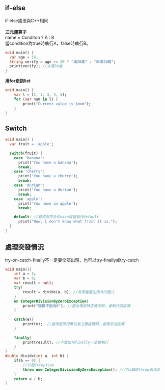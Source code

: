 ## if-else
if-else語法與C++相同<br><br>
**三元運算子**<br>
name = Conditon ? A : B<br>
當condition為true時執行A，false時執行B。
```dart
void main() {
  var age = 16;
  String verify = age >= 20 ? "滿20歲" : "未滿20歲";
  print(verify); //未滿20歲
}
```

**用for走訪list**
```dart
void main() {
    var l = [1, 2, 3, 4, 5];
    for (var num in l) {
        print("Current value is $num");
    }
}
```

## Switch
```dart
void main() {
  var fruit = 'apple';
 
  switch(fruit) {
    case 'banana':
      print('You have a banana');
      break;
    case 'cherry':
      print('You have a cherry');
      break;
    case 'durian':
      print('You have a durian');
      break;
    case 'apple':
      print('You have an apple');
      break;

    default: //若沒有符合的case就會執行default
      print("Wow, I don't know what fruit it is.");
  }
}
```

## 處理突發情況
try-on-catch-finally不一定要全部出現，也可以try-finally或try-catch
```dart
void main(){
    int a = 1;
    var b = 0;
    var result = null;
    try{
        result = divide(a, b); //有可能發生例外的程式
    }
    on IntegerDivisionByZeroException{ 
        print("除數不能為0"); //當出現該特定情況時，會執行這區塊
    }
  
    catch(e){
        print(e);  //當特定情況無法被上面處理時，會跑來這區塊
    }
  
    finally{
        print(result); //不管如何finally一定會執行
    }
}
double divide(int a, int b) {
    if(b == 0) {
        //引發Exception
        throw new IntegerDivisionByZeroException(); //可以藉由throw丟出信號
    }
    return a / b;
}
```
